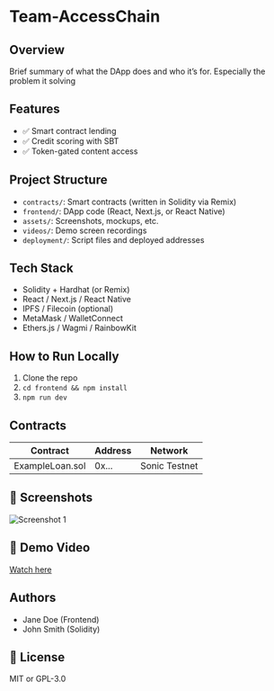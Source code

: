 # Team-AccessChain

## Overview
Brief summary of what the DApp does and who it’s for. Especially the problem it solving

## Features
- ✅ Smart contract lending
- ✅ Credit scoring with SBT
- ✅ Token-gated content access

## Project Structure
- `contracts/`: Smart contracts (written in Solidity via Remix)
- `frontend/`: DApp code (React, Next.js, or React Native)
- `assets/`: Screenshots, mockups, etc.
- `videos/`: Demo screen recordings
- `deployment/`: Script files and deployed addresses

## Tech Stack
- Solidity + Hardhat (or Remix)
- React / Next.js / React Native
- IPFS / Filecoin (optional)
- MetaMask / WalletConnect
- Ethers.js / Wagmi / RainbowKit

## How to Run Locally
1. Clone the repo  
2. `cd frontend && npm install`  
3. `npm run dev`

## Contracts
| Contract | Address | Network |
|----------|---------|---------|
| ExampleLoan.sol | 0x... | Sonic Testnet |

## 📸 Screenshots
![Screenshot 1](./images/screenshot-1.png)

## 🎥 Demo Video
[Watch here](./videos/demo.mp4)

## Authors
- Jane Doe (Frontend)
- John Smith (Solidity)

## 📄 License
MIT or GPL-3.0
